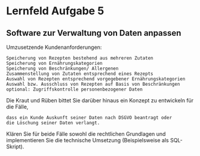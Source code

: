 # Lernfeld Aufgabe 5 
## Software zur Verwaltung von Daten anpassen

Umzusetzende Kundenanforderungen:

    Speicherung von Rezepten bestehend aus mehreren Zutaten
    Speicherung von Ernährungskategorien
    Speicherung von Beschränkungen/ Allergenen
    Zusammenstellung von Zutaten entsprechend eines Rezepts
    Auswahl von Rezepten entsprechend vorgegebener Ernährungskategorien
    Auswahl bzw. Ausschluss von Rezepten auf Basis von Beschränkungen
    optional: Zugriffskontrolle personenbezogener Daten

Die Kraut und Rüben bittet Sie darüber hinaus ein Konzept zu entwickeln für die Fälle,

    dass ein Kunde Auskunft seiner Daten nach DSGVO beantragt oder
    die Löschung seiner Daten verlangt.

Klären Sie für beide Fälle sowohl die rechtlichen Grundlagen und implementieren Sie die technische Umsetzung (Beispielsweise als SQL-Skript).
